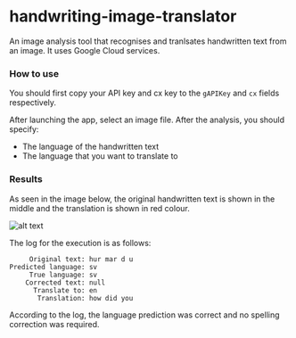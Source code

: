 # handwriting-image-translator
An image analysis tool that recognises and tranlsates handwritten text from an image. It uses Google Cloud services.

### How to use
You should first copy your API key and cx key to the `gAPIKey` and `cx` fields respectively.

After launching the app, select an image file. After the analysis, you should specify:
* The language of the handwritten text
* The language that you want to translate to

### Results
As seen in the image below, the original handwritten text is shown in the middle and the translation is shown in red colour.

![alt text][results-image]

The log for the execution is as follows:
```
	 Original text:	hur mar d u
Predicted language:	sv
	 True language:	sv
	Corrected text:	null
	  Translate to:	en
	   Translation:	how did you
```
According to the log, the language prediction was correct and no spelling correction was required.

[results-image]: https://raw.githubusercontent.com/yannismarkou/handwriting-image-translator/master/output.png "Results"